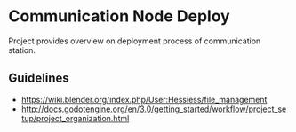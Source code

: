 # Communication Node Deploy
Project provides overview on deployment process of communication station.

## Guidelines
- https://wiki.blender.org/index.php/User:Hessiess/file_management
- http://docs.godotengine.org/en/3.0/getting_started/workflow/project_setup/project_organization.html

